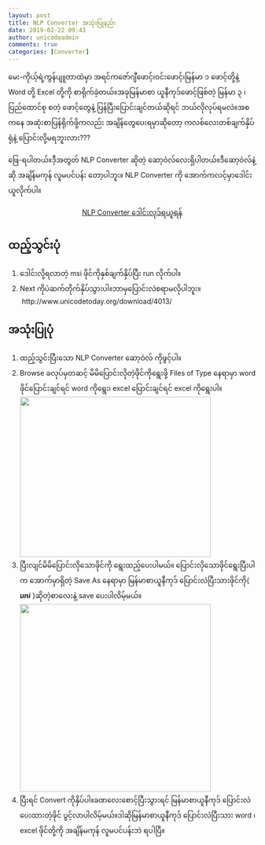 ```yaml
---
layout: post
title: NLP Converter အသုံးပြုနည်း
date: 2019-02-22 09:43
author: unicodeadmin
comments: true
categories: [Converter]
---
```

မေး-ကိုယ့်ရဲ့ကွန်ပျူတာထဲမှာ အရင်ကဇော်ဂျီဖောင့်၊ဝင်းဖောင့်၊မြန်မာ ၁ ဖောင့်တို့နဲ့ Word တို့ Excel တို့ကို စာရိုက်ခဲ့တယ်။အခုမြန်မာစာ ယူနီကုဒ်ဖောင့်ဖြစ်တဲ့ မြန်မာ ၃ ၊ပြည်ထောင်စု စတဲ့ ဖောင့်တွေနဲ့ ပြန်ပြီးပြောင်းချင်တယ်ဆိုရင် ဘယ်လိုလုပ်ရမလဲ။အစကနေ အဆုံးစာပြန်ရိုက်ဖို့ကလည်း အချိန်တွေပေးရမှာဆိုတော့ ကလစ်လေးတစ်ချက်နှိပ်ရုံနဲ့ ပြောင်းလို့မရဘူးလား???

ဖြေ-ရပါတယ်။ဒီ့အတွတ် NLP Converter ဆိုတဲ့ ဆော့ဝဲလ်လေးရှိပါတယ်။ဒီဆော့ဝဲလ်နဲ့ဆို အချိန်မကုန် လူမပင်ပန်း တော့ပါဘူး။ NLP Converter ကို အောက်ကလင့်မှာဒေါင်းယူလိုက်ပါ။
<p style="text-align: center;"><a href="http://localhost/unicodetoday/download/4013/">NLP Converter ဒေါင်းလုဒ်ရယူရန်</a></p>

<h2>ထည့်သွင်းပုံ</h2>
<ol>
 	<li>ဒေါင်းလို့ရလာတဲ့ msi ဖိုင်ကိုနှစ်ချက်နှိပ်ပြီး run လိုက်ပါ။</li>
 	<li>Next ကိုပဲဆက်တိုက်နှိပ်သွားပါ။ဘာမှပြောင်းလဲစရာမလိုပါဘူး။ http://www.unicodetoday.org/download/4013/</li>
</ol>
<h2>အသုံးပြုပုံ</h2>
<ol>
 	<li>ထည့်သွင်းပြီး‌သော NLP Converter ဆော့ဝဲလ် ကိုဖွင့်ပါ။</li>
 	<li>Browse ခလုပ်မှတဆင့် မိမိပြောင်းလိုတဲ့ဖိုင်ကိုရွေးဖို့ Files of Type နေရာမှာ word ဖိုင်ပြောင်းချင်ရင် word ကိုရွေး၊ excel ပြောင်းချင်ရင် excel ကိုရွေးပါ။<img class=" wp-image-4422 aligncenter" src="http://localhost/wordpress/wp-content/uploads/2019/02/NLP.png" alt="" width="388" height="326" /></li>
 	<li>ပြီးလျင်မိမိပြောင်းလိုသောဖိုင်ကို ‌ရွေးထည့်ပေးပါမယ်။ ‌ပြောင်းလိုသောဖိုင်ရွေးပြီးပါက အောက်မှာရှိတဲ့ Save As နေရာမှာ မြန်မာစာယူနီကုဒ် ပြောင်းလဲပြီးသားဖိုင်ကို{ <strong><em>uni</em></strong> }ဆိုတဲ့စာလေးနဲ့ save ပေးပါလိမ့်မယ်။<img class=" wp-image-4423 aligncenter" src="http://localhost/wordpress/wp-content/uploads/2019/02/NLP-1.png" alt="" width="388" height="382" /></li>
 	<li>ပြီးရင် Convert ကိုနှိပ်ပါ။ခဏလေးစောင့်ပြီးသွားရင် မြန်မာစာယူနီကုဒ် ပြောင်းလဲပေးထားတဲ့ဖိုင် ပွင့်လာပါလိမ့်မယ်။ဒါဆိုမြန်မာစာယူနီကုဒ် ပြောင်းလဲပြီးသား word ၊excel ဖိုင်တို့ကို အချိန်မကုန် လူမပင်ပန်းဘဲ ရပါပြီ။</li>
</ol>
